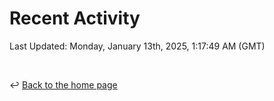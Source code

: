 # Recent Activity

<!--RECENT_ACTIVITY:start-->
<!--RECENT_ACTIVITY:end-->

<!--RECENT_ACTIVITY:last_update-->
Last Updated: Monday, January 13th, 2025, 1:17:49 AM (GMT)
<!--RECENT_ACTIVITY:last_update_end-->

<br>

↩️ [Back to the home page](/README.md)
